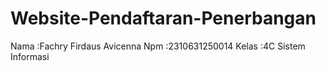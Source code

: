 # Website-Pendaftaran-Penerbangan

Nama  :Fachry Firdaus Avicenna
Npm   :2310631250014
Kelas :4C Sistem Informasi
